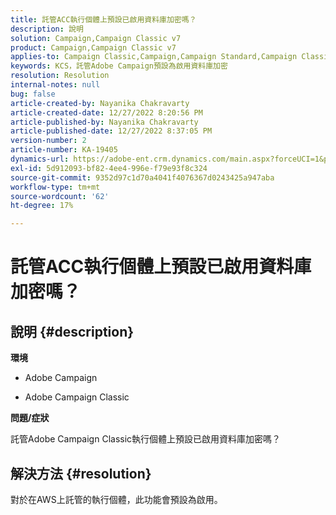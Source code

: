 ```yaml
---
title: 託管ACC執行個體上預設已啟用資料庫加密嗎？
description: 說明
solution: Campaign,Campaign Classic v7
product: Campaign,Campaign Classic v7
applies-to: Campaign Classic,Campaign,Campaign Standard,Campaign Classic v7
keywords: KCS，託管Adobe Campaign預設為啟用資料庫加密
resolution: Resolution
internal-notes: null
bug: false
article-created-by: Nayanika Chakravarty
article-created-date: 12/27/2022 8:20:56 PM
article-published-by: Nayanika Chakravarty
article-published-date: 12/27/2022 8:37:05 PM
version-number: 2
article-number: KA-19405
dynamics-url: https://adobe-ent.crm.dynamics.com/main.aspx?forceUCI=1&pagetype=entityrecord&etn=knowledgearticle&id=5fd077f7-2386-ed11-81ac-6045bd006079
exl-id: 5d912093-bf82-4ee4-996e-f79e93f8c324
source-git-commit: 9352d97c1d70a4041f4076367d0243425a947aba
workflow-type: tm+mt
source-wordcount: '62'
ht-degree: 17%

---
```


# 託管ACC執行個體上預設已啟用資料庫加密嗎？

## 說明 {#description}


<b>環境</b>

- Adobe Campaign

- Adobe Campaign Classic

<b>問題/症狀</b>

託管Adobe Campaign Classic執行個體上預設已啟用資料庫加密嗎？


## 解決方法 {#resolution}


對於在AWS上託管的執行個體，此功能會預設為啟用。
